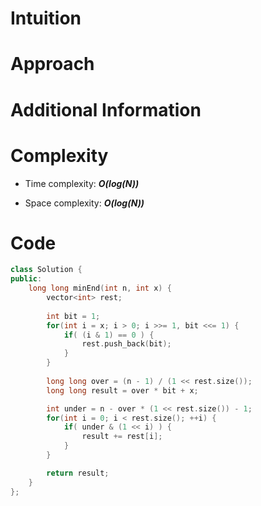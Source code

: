 # Intuition

# Approach

# Additional Information

# Complexity
- Time complexity: ***O(log(N))***
<!-- Add your time complexity here, e.g. $$O(n)$$ -->

- Space complexity: ***O(log(N))***
<!-- Add your space complexity here, e.g. $$O(n)$$ -->

# Code
```cpp
class Solution {
public:
    long long minEnd(int n, int x) {
        vector<int> rest;
        
        int bit = 1;
        for(int i = x; i > 0; i >>= 1, bit <<= 1) {
            if( (i & 1) == 0 ) {
                rest.push_back(bit);
            }
        }
        
        long long over = (n - 1) / (1 << rest.size());
        long long result = over * bit + x;

        int under = n - over * (1 << rest.size()) - 1;
        for(int i = 0; i < rest.size(); ++i) {
            if( under & (1 << i) ) {
                result += rest[i];
            }
        }

        return result;
    }
};
```
